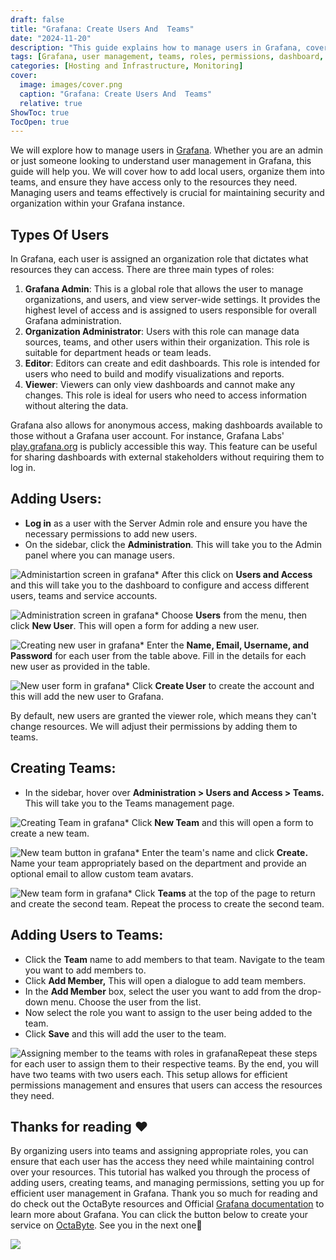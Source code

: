 ```yaml
---
draft: false
title: "Grafana: Create Users And  Teams"
date: "2024-11-20"
description: "This guide explains how to manage users in Grafana, covering the creation of users, teams, and assigning roles to ensure proper access control. It outlines the types of roles available in Grafana and provides step-by-step instructions on how to add users, create teams, and manage permissions."
tags: [Grafana, user management, teams, roles, permissions, dashboard, access control, admin, editor, viewer, Grafana Admin, Organization Administrator, team management, security]
categories: [Hosting and Infrastructure, Monitoring]
cover:
  image: images/cover.png
  caption: "Grafana: Create Users And  Teams"
  relative: true
ShowToc: true
TocOpen: true
---
```



We will explore how to manage users in [Grafana](images/grafana). Whether you are an admin or just someone looking to understand user management in Grafana, this guide will help you. We will cover how to add local users, organize them into teams, and ensure they have access only to the resources they need. Managing users and teams effectively is crucial for maintaining security and organization within your Grafana instance.

## Types Of Users

In Grafana, each user is assigned an organization role that dictates what resources they can access. There are three main types of roles:

1. **Grafana Admin**: This is a global role that allows the user to manage organizations, and users, and view server\-wide settings. It provides the highest level of access and is assigned to users responsible for overall Grafana administration.
2. **Organization Administrator**: Users with this role can manage data sources, teams, and other users within their organization. This role is suitable for department heads or team leads.
3. **Editor**: Editors can create and edit dashboards. This role is intended for users who need to build and modify visualizations and reports.
4. **Viewer**: Viewers can only view dashboards and cannot make any changes. This role is ideal for users who need to access information without altering the data.

Grafana also allows for anonymous access, making dashboards available to those without a Grafana user account. For instance, Grafana Labs' [play.grafana.org](https://play.grafana.org/?ref=blog.octabyte.io) is publicly accessible this way. This feature can be useful for sharing dashboards with external stakeholders without requiring them to log in.

## Adding Users:

* **Log in** as a user with the Server Admin role and ensure you have the necessary permissions to add new users.
* On the sidebar, click the **Administration**. This will take you to the Admin panel where you can manage users.

![Administartion screen in grafana](images/Screenshot-2024-07-15-at-7.48.23-PM-1.jpg)* After this click on **Users and Access** and this will take you to the dashboard to configure and access different users, teams and service accounts.

![Administration screen in grafana](images/Screenshot-2024-07-15-at-7.35.05-PM.jpg)* Choose **Users** from the menu, then click **New User**. This will open a form for adding a new user.

![Creating new user in grafana](images/Screenshot-2024-07-15-at-7.36.04-PM.jpg)* Enter the **Name, Email, Username, and Password** for each user from the table above. Fill in the details for each new user as provided in the table.

![New user form in grafana](images/Screenshot-2024-07-15-at-7.37.01-PM.jpg)* Click **Create User** to create the account and this will add the new user to Grafana.

By default, new users are granted the viewer role, which means they can't change resources. We will adjust their permissions by adding them to teams.

## Creating Teams:

* In the sidebar, hover over **Administration \> Users and Access \> Teams.** This will take you to the Teams management page.

![Creating Team in grafana](images/Screenshot-2024-07-15-at-7.37.32-PM.jpg)* Click **New Team** and this will open a form to create a new team.

![New team button in grafana](images/Screenshot-2024-07-15-at-7.37.55-PM.jpg)* Enter the team's name and click **Create.** Name your team appropriately based on the department and provide an optional email to allow custom team avatars.

![New team form in grafana](images/Screenshot-2024-07-15-at-7.38.30-PM.jpg)* Click **Teams** at the top of the page to return and create the second team. Repeat the process to create the second team.

## Adding Users to Teams:

* Click the **Team** name to add members to that team. Navigate to the team you want to add members to.
* Click **Add Member,** This will open a dialogue to add team members.
* In the **Add Member** box, select the user you want to add from the drop\-down menu. Choose the user from the list.
* Now select the role you want to assign to the user being added to the team.
* Click **Save** and this will add the user to the team.

![Assigning member to the teams with roles in grafana](images/Screenshot-2024-07-15-at-9.39.14-PM.jpg)Repeat these steps for each user to assign them to their respective teams. By the end, you will have two teams with two users each. This setup allows for efficient permissions management and ensures that users can access the resources they need.

## **Thanks for reading ❤️**

By organizing users into teams and assigning appropriate roles, you can ensure that each user has the access they need while maintaining control over your resources. This tutorial has walked you through the process of adding users, creating teams, and managing permissions, setting you up for efficient user management in Grafana. Thank you so much for reading and do check out the OctaByte resources and Official [Grafana documentation](https://grafana.com/docs/grafana/latest/?ref=blog.octabyte.io) to learn more about Grafana. You can click the button below to create your service on [OctaByte](images/grafana). See you in the next one👋

[![](/images/octabyte-deploy.png)](images/grafana)

